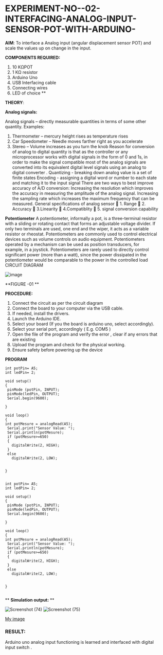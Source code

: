 # EXPERIMENT-NO--02-INTERFACING-ANALOG-INPUT-SENSOR-POT-WITH-ARDUINO-




**AIM**:  To interface a Analog  input (angular displacement sensor POT) and scale the values up on change in the input.


**COMPONENTS REQUIRED:**
1.	10 KΩPOT
2.	1 KΩ resistor 
3.	Arduino Uno 
4.	USB Interfacing cable 
5.	Connecting wires 
6.	LED of choice 
**


**THEORY**: 

**Analog signals:**

Analog signals – directly measurable quantities in terms of some other quantity.
Examples:
1. Thermometer – mercury height rises as temperature rises
2. Car Speedometer – Needle moves farther right as you accelerate
3. Stereo – Volume increases as you turn the knob
Reason for conversion of analog to digital quantity is that as the controller or any microprocessor works with digital signals in the form of 0 and 1s, in order to make the signal compatible  most of the analog signals are converted into its equivalent digital level signals using an analog to digital converter .
Quantizing - breaking down analog value is a set of finite states
Encoding - assigning a digital word or number to each state and matching it to the input signal
 There are two ways to best improve accuracy of A/D conversion:
Increasing the resolution which improves the accuracy in measuring the amplitude of the analog signal.
Increasing the sampling rate which increases the maximum frequency that can be measured.
General specifications of analog sensor
	1. Range
	2. Accuracy
	3.Linearity
	4.Compatiblity
	5. signal conversion capability

**Potentiometer**
A potentiometer, informally a pot, is a three-terminal resistor with a sliding or rotating contact that forms an adjustable voltage divider. If only two terminals are used, one end and the wiper, it acts as a variable resistor or rheostat.
Potentiometers are commonly used to control electrical devices such as volume controls on audio equipment. Potentiometers operated by a mechanism can be used as position transducers, for example, in a joystick. Potentiometers are rarely used to directly control significant power (more than a watt), since the power dissipated in the potentiometer would be comparable to the power in the controlled load
CIRCUIT DIAGRAM





![image](https://user-images.githubusercontent.com/36288975/163530788-eec3cdc3-95e8-4d2d-8349-6d0ea4c9439c.png)

**FIGURE -01
**

**PROCEDURE:**

1.	Connect the circuit as per the circuit diagram 
2.	Connect the board to your computer via the USB cable.
3.	If needed, install the drivers.
4.	Launch the Arduino IDE.
5.	Select your board (If you the board is arduino uno, select accordingly).
6.	Select your serial port, accordingly ( E.g. COM5 )
7.	Open the file of the program  and verify the error , clear if any errors that are existing 
8.	Upload the program and check for the physical working. 
9.	Ensure safety before powering up the device 



**PROGRAM** 
 ```
 int potPin= A5;
int ledPin= 2;

void setup()
{
  pinMode (potPin, INPUT);
  pinMode(ledPin, OUTPUT);
  Serial.begin(9600);
  
}

void loop()
{
 int potMesure = analogRead(A5);
  Serial.print("Sensor Value: ");
  Serial.println(potMesure);
  if (potMesure>=650)
  {
    digitalWrite(2, HIGH);
  }
  else
    digitalWrite(2, LOW);
  
  
}
 

int potPin= A5;
int ledPin= 2;

void setup()
{
  pinMode (potPin, INPUT);
  pinMode(ledPin, OUTPUT);
  Serial.begin(9600);
  
}

void loop()
{
 int potMesure = analogRead(A5);
  Serial.print("Sensor Value: ");
  Serial.println(potMesure);
  if (potMesure>=650)
  {
    digitalWrite(2, HIGH);
  }
  else
    digitalWrite(2, LOW);
  
  
}


```







**
**Simulation output:** 
**

![Screenshot (74)](https://github.com/Sakthimurugavel/EXPERIMENT-NO--03-INTERFACING-ANALOG-INPUT-SENSOR-POT-WITH-ARDUINO-/assets/118707246/a49fc2f0-ac9c-4ae2-82bc-ca47be310bb8)
![Screenshot (75)](https://github.com/Sakthimurugavel/EXPERIMENT-NO--03-INTERFACING-ANALOG-INPUT-SENSOR-POT-WITH-ARDUINO-/assets/118707246/9f2c7f29-5cdc-4440-b7e2-5b683f39c9a8)

[My image](username.github.com/repository/img/image.jpg)







### RESULT: 
Arduino uno analog input functioning is learned and interfaced with digital input switch .
